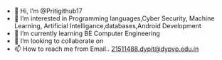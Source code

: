 - 👋 Hi, I’m @Pritigithub17
- 👀 I’m interested in Programming languages,Cyber Security, Machine Learning, Artificial Intelligance,databases,Android Development
- 🌱 I’m currently learning BE Computer Engineering
- 💞️ I’m looking to collaborate on 
- 📫 How to reach me from Email.. 21511488.dypit@dypvp.edu.in

<!---
Pritigithub17/Pritigithub17 is a ✨ special ✨ repository because its `README.md` (this file) appears on your GitHub profile.
You can click the Preview link to take a look at your changes.
--->
